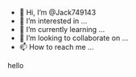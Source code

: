 - 👋 Hi, I’m @Jack749143
- 👀 I’m interested in ...
- 🌱 I’m currently learning ...
- 💞️ I’m looking to collaborate on ...
- 📫 How to reach me ...

<!---
Jack749143/Jack749143 is a ✨ special ✨ repository because its `README.md` (this file) appears on your GitHub profile.
You can click the Preview link to take a look at your changes.
--->hello

